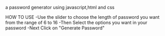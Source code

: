 a password generator using javascript,html and css

HOW TO USE
    -Use the slider to choose the length of password you want from the range of 6 to 16
    -Then Select the options you want in your password
    -Next Click on "Generate Password"



